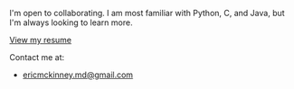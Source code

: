 I'm open to collaborating. 
I am most familiar with Python, C, and Java, but I'm always looking to learn more.

[View my resume](./Resume.pdf)

Contact me at:
- ericmckinney.md@gmail.com
